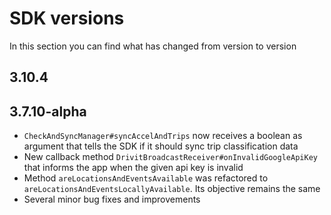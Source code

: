 # SDK versions

In this section you can find what has changed from version to version

## 3.10.4
## 3.7.10-alpha
* ```CheckAndSyncManager#syncAccelAndTrips``` now receives a boolean as argument that tells the SDK if it should sync trip classification data
* New callback method ```DrivitBroadcastReceiver#onInvalidGoogleApiKey``` that informs the app when the given api key is invalid
* Method ```areLocationsAndEventsAvailable``` was refactored to ```areLocationsAndEventsLocallyAvailable```. Its objective remains the same
* Several minor bug fixes and improvements

